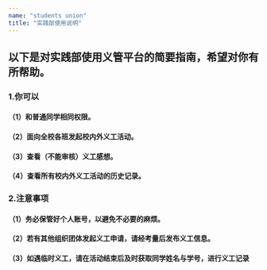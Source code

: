 ```yaml
---
name: "students union"
title: "实践部使用说明"
---
```


## 以下是对实践部使用义管平台的简要指南，希望对你有所帮助。

### 1.你可以

#### （1）和普通同学相同权限。
#### （2）面向全校各班发起校内外义工活动。
#### （3）查看（不能审核）义工感想。
#### （4）查看所有校内外义工活动的历史记录。

### 2.注意事项

#### （1）务必保管好个人账号，以避免不必要的麻烦。
#### （2）若有其他组织团体发起义工申请，请经考量后发布义工信息。
#### （3）如遇临时义工，请在活动结束后及时获取同学姓名与学号，进行义工记录
